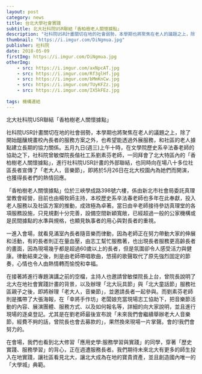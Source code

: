 ```yaml
---
layout: post
category: news
title: 台北大學社會實踐
subtitle: 北大社科院USR聯結「香柏樹老人關懷據點」
description: "社科院USR計畫關切在地的社會弱勢，本學期也將聚焦在老人的議題之上，除了開始醞釀規畫校內長者的服務方案之外，也希望能透過外展服務..."
thumbnail: "https://i.imgur.com/DiNgmua.jpg"
publisher: 社科院
date: 2018-05-09
firstImg: https://i.imgur.com/DiNgmua.jpg
otherImg:
    - src: https://i.imgur.com/axNpcAT.jpg
    - src: https://i.imgur.com/Rf3glHf.jpg
    - src: https://i.imgur.com/bMmKnCw.jpg
    - src: https://i.imgur.com/TUyKFZz.jpg
    - src: https://i.imgur.com/IX5kFEz.jpg
    
tags: 機構連結
---
```


北大社科院USR聯結「香柏樹老人關懷據點」

社科院USR計畫關切在地的社會弱勢，本學期也將聚焦在老人的議題之上，除了開始醞釀規畫校內長者的服務方案之外，也希望能透過外展服務，和社區的老人據點建立長期的協力關係。五月九日(週三)上午十時，在文學院歷史系辛法春老師的協助之下，社科院曾敏傑院長偕社工系劉素芬老師，一同拜會了北大特區內的「香柏樹老人關懷據點」，進行社科院USR計畫的外部聯結，也同時向在場八十多位社區長者宣傳了「老大人，音樂節」，即將於5月26日在北大校園內為她們而開演，也獲得長者們的熱情回應。

「香柏樹老人關懷據點」位於三峽學成路398號六樓，係由新北市社會局委託真理堂教會經營，目前也由楊牧師主持，本校歷史系辛法春老師也多年在此奉獻，投入老人服務以及社區方案的推動，成效極為卓著。當日由辛老師接待參訪真理堂的各項服務設施，只見規劃十分完善，設備空間新穎寬敞，已經超過一般的公家機構或是民間據點的水準與規格，也顯見執事者的用心與對長者的重視。

一進入會場，就看見滿室內長者隨音樂而律動，因為老師正在努力帶動大家的伸展和活動，有的長者則正在量血壓，由志工幫忙服務著，也出現長者服務更高齡長者的畫面，因為現場幾乎都是超過60歲以上的長者，但是氛圍卻令人感受活力與健康。律動結束之後，則是由老師帶唱歌曲，悠揚的歌聲取代了原先強烈固定的節奏，心情也令人由熱情轉而愉悅和幸福。

在接著將進行專題演講之前的空檔，主持人也邀請曾敏傑院長上台，曾院長說明了北大在地社會實踐計畫的背景，以及辦理「北大玩具節」與「北大童話節」服務社區親子之後，即將辦理「老大人，音樂節」，並邀請長者一起參與。而劉素芬老師則是攜帶了大張海報，在「幸將手作坊」老闆娘充當現場志工協助下，把音樂節活動的內容、展演團體、服務方式、以及如何報名等，詳細的向大家說明，並且進行現場的逐桌登記。尤其是在劉老師最後宣布說「未來我們會繼續舉辦老大人音樂節，經費不夠的話，曾院長也會去募款的」，果然換來現場一片掌聲。會的!我們會努力的。

在會場，我們也看到北大修習「應用史學:服務學習與實踐」的同學，穿著「歷史實踐、服務學習」的背心，正在週遭服務長者。我們期待未來北大有更多的師生投入在地實踐，讓社區看見北大，讓北大成為在地的寶貴資產，並且創造國內唯一的「大學城」典範。
